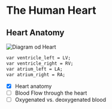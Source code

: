 # The Human Heart 
## Heart Anatomy
![Diagram od Heart](https://github.com/user-attachments/assets/1ffb0cbe-bb00-439b-ac66-b7559f0a1a34)


```markdown
var ventricle_left = LV;
var ventricle_right = RV;
var atrium_left = LA;
var atrium_right = RA;
```

- [x] Heart anatomy
- [ ] Blood Flow through the heart
- [ ] Oxygenated vs. deoxygenated blood
